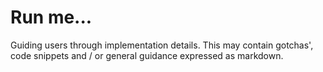 # Run me...

Guiding users through implementation details. This may contain gotchas', code snippets and / or general guidance
expressed as markdown.
